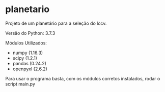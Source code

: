 # planetario
Projeto de um planetário para a seleção do lccv.

Versão do Python: 3.7.3

Módulos Utilizados:
- numpy (1.16.3)
- scipy (1.2.1)
- pandas (0.24.2)
- openpyxl (2.6.2)

Para usar o programa basta, com os módulos corretos instalados, rodar o script main.py
